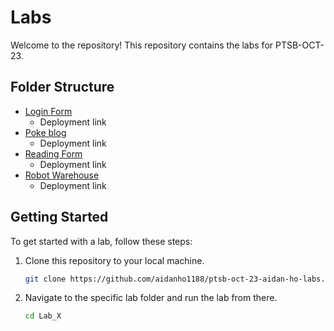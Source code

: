 # Labs

Welcome to the repository! This repository contains the labs for PTSB-OCT-23.

## Folder Structure

- [Login Form](./login-form/)
  - Deployment link
- [Poke blog](./poke-blog/)
  - Deployment link
- [Reading Form](./reading-forms)
  - Deployment link
- [Robot Warehouse](./robot-warehouse/)
  - Deployment link

## Getting Started

To get started with a lab, follow these steps:

1. Clone this repository to your local machine.
    ```bash
    git clone https://github.com/aidanho1188/ptsb-oct-23-aidan-ho-labs.git
    ```

2. Navigate to the specific lab folder and run the lab from there.
    ```bash
    cd Lab_X
    ```
